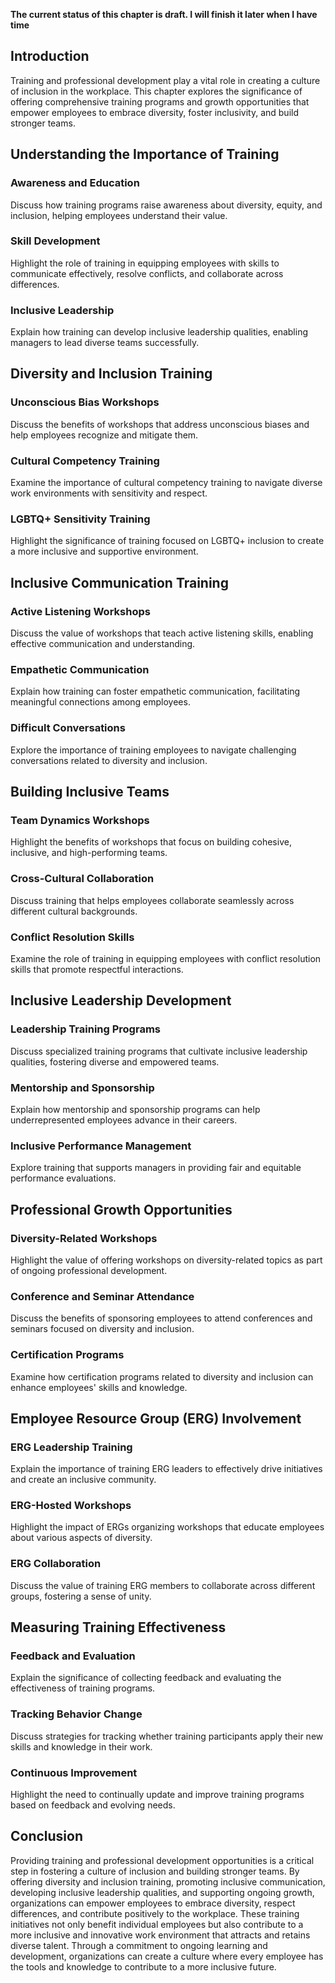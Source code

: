 **The current status of this chapter is draft. I will finish it later when I have time**

Introduction
------------

Training and professional development play a vital role in creating a culture of inclusion in the workplace. This chapter explores the significance of offering comprehensive training programs and growth opportunities that empower employees to embrace diversity, foster inclusivity, and build stronger teams.

Understanding the Importance of Training
----------------------------------------

### Awareness and Education

Discuss how training programs raise awareness about diversity, equity, and inclusion, helping employees understand their value.

### Skill Development

Highlight the role of training in equipping employees with skills to communicate effectively, resolve conflicts, and collaborate across differences.

### Inclusive Leadership

Explain how training can develop inclusive leadership qualities, enabling managers to lead diverse teams successfully.

Diversity and Inclusion Training
--------------------------------

### Unconscious Bias Workshops

Discuss the benefits of workshops that address unconscious biases and help employees recognize and mitigate them.

### Cultural Competency Training

Examine the importance of cultural competency training to navigate diverse work environments with sensitivity and respect.

### LGBTQ+ Sensitivity Training

Highlight the significance of training focused on LGBTQ+ inclusion to create a more inclusive and supportive environment.

Inclusive Communication Training
--------------------------------

### Active Listening Workshops

Discuss the value of workshops that teach active listening skills, enabling effective communication and understanding.

### Empathetic Communication

Explain how training can foster empathetic communication, facilitating meaningful connections among employees.

### Difficult Conversations

Explore the importance of training employees to navigate challenging conversations related to diversity and inclusion.

Building Inclusive Teams
------------------------

### Team Dynamics Workshops

Highlight the benefits of workshops that focus on building cohesive, inclusive, and high-performing teams.

### Cross-Cultural Collaboration

Discuss training that helps employees collaborate seamlessly across different cultural backgrounds.

### Conflict Resolution Skills

Examine the role of training in equipping employees with conflict resolution skills that promote respectful interactions.

Inclusive Leadership Development
--------------------------------

### Leadership Training Programs

Discuss specialized training programs that cultivate inclusive leadership qualities, fostering diverse and empowered teams.

### Mentorship and Sponsorship

Explain how mentorship and sponsorship programs can help underrepresented employees advance in their careers.

### Inclusive Performance Management

Explore training that supports managers in providing fair and equitable performance evaluations.

Professional Growth Opportunities
---------------------------------

### Diversity-Related Workshops

Highlight the value of offering workshops on diversity-related topics as part of ongoing professional development.

### Conference and Seminar Attendance

Discuss the benefits of sponsoring employees to attend conferences and seminars focused on diversity and inclusion.

### Certification Programs

Examine how certification programs related to diversity and inclusion can enhance employees' skills and knowledge.

Employee Resource Group (ERG) Involvement
-----------------------------------------

### ERG Leadership Training

Explain the importance of training ERG leaders to effectively drive initiatives and create an inclusive community.

### ERG-Hosted Workshops

Highlight the impact of ERGs organizing workshops that educate employees about various aspects of diversity.

### ERG Collaboration

Discuss the value of training ERG members to collaborate across different groups, fostering a sense of unity.

Measuring Training Effectiveness
--------------------------------

### Feedback and Evaluation

Explain the significance of collecting feedback and evaluating the effectiveness of training programs.

### Tracking Behavior Change

Discuss strategies for tracking whether training participants apply their new skills and knowledge in their work.

### Continuous Improvement

Highlight the need to continually update and improve training programs based on feedback and evolving needs.

Conclusion
----------

Providing training and professional development opportunities is a critical step in fostering a culture of inclusion and building stronger teams. By offering diversity and inclusion training, promoting inclusive communication, developing inclusive leadership qualities, and supporting ongoing growth, organizations can empower employees to embrace diversity, respect differences, and contribute positively to the workplace. These training initiatives not only benefit individual employees but also contribute to a more inclusive and innovative work environment that attracts and retains diverse talent. Through a commitment to ongoing learning and development, organizations can create a culture where every employee has the tools and knowledge to contribute to a more inclusive future.
